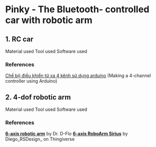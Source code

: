 # Pinky - The Bluetooth- controlled car with robotic arm

## 1. RC car

Material used
Tool used
Software used

### References
[Chế bộ điều khiển từ xa 4 kênh sử dụng arduino](https://youtu.be/rk6e1vs0-vk) (Making a 4-channel controller using Arduino)


## 2. 4-dof robotic arm

Material used
Tool used
Software used

### References

**[6-axis robotic arm](https://www.drdflo.com/pages/Projects/6Axis-Robotic-Arm.html)** by Dr. D-Flo
**[6-axis RoboArm Sirius](https://www.thingiverse.com/thing:2780513)** by Diego_RSDesign_ on Thingiverse


